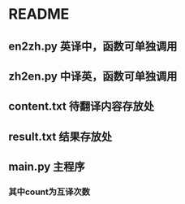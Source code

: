 # README #
## en2zh.py 英译中，函数可单独调用 ##
## zh2en.py 中译英，函数可单独调用 ##
## content.txt 待翻译内容存放处 ##
## result.txt 结果存放处 ##
## main.py 主程序 ##
### 其中count为互译次数 ###

